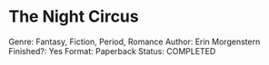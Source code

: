 # The Night Circus

Genre: Fantasy, Fiction, Period, Romance
Author: Erin Morgenstern
Finished?: Yes
Format: Paperback
Status: COMPLETED